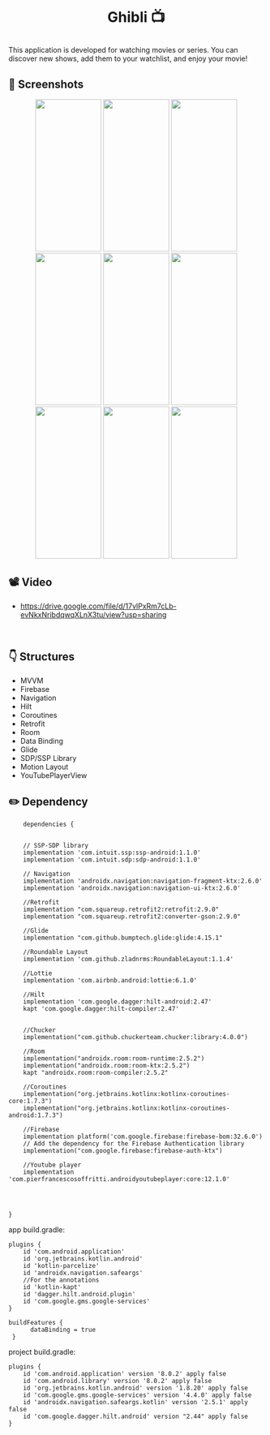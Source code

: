 # <p align="center"> Ghibli  📺 </p>


This application is developed for watching movies or series. You can discover new shows, add them to your watchlist, and enjoy your movie!

<!-- Screenshots -->
## 📸 Screenshots
<p align="center">
  <img src="https://github.com/selincengiz41/ghibli/assets/60012262/0229c3b4-a4b4-41a5-beba-fba473e8b5d5" width="130" height="300"/>
  <img src="https://github.com/selincengiz41/ghibli/assets/60012262/b3d1392d-4cbe-4260-ac46-f36a2b9d2eab" width="130" height="300"/>
  <img src="https://github.com/selincengiz41/ghibli/assets/60012262/bc4274e0-1b56-4698-bd63-184c3a0c80c6" width="130" height="300"/>
  <img src="https://github.com/selincengiz41/ghibli/assets/60012262/50d29bdd-796b-4adc-adcf-a105d535c9bc" width="130" height="300"/>
  <img src="https://github.com/selincengiz41/ghibli/assets/60012262/3a1285cd-9a6f-4a04-b34d-bc7838f46fb9" width="130" height="300"/> 
  <img src="https://github.com/selincengiz41/ghibli/assets/60012262/226c44c7-b949-44a9-8962-c7dcd4763a03" width="130" height="300"/>
  <img src="https://github.com/selincengiz41/ghibli/assets/60012262/e622fab5-76b3-4f3a-831f-fe9e0a092f37" width="130" height="300"/> 
  <img src="https://github.com/selincengiz41/ghibli/assets/60012262/9aa33e25-e939-43e0-8a57-0d36faae9315" width="130" height="300"/>
  <img src="https://github.com/selincengiz41/ghibli/assets/60012262/52d08348-f639-4c95-b528-a6f705fae775" width="130" height="300"/>
 
</p>


## 📽 Video 

- https://drive.google.com/file/d/17vlPxRm7cLb-evNkxNribdqwqXLnX3tu/view?usp=sharing

<br>

## :point_down: Structures 
- MVVM
- Firebase 
- Navigation
- Hilt
- Coroutines
- Retrofit
- Room 
- Data Binding 
- Glide
- SDP/SSP Library
- Motion Layout
- YouTubePlayerView


## :pencil2: Dependency
```
    dependencies {

 
    // SSP-SDP library
    implementation 'com.intuit.ssp:ssp-android:1.1.0'
    implementation 'com.intuit.sdp:sdp-android:1.1.0'

    // Navigation
    implementation 'androidx.navigation:navigation-fragment-ktx:2.6.0'
    implementation 'androidx.navigation:navigation-ui-ktx:2.6.0'

    //Retrofit
    implementation "com.squareup.retrofit2:retrofit:2.9.0"
    implementation "com.squareup.retrofit2:converter-gson:2.9.0"

    //Glide
    implementation "com.github.bumptech.glide:glide:4.15.1"

    //Roundable Layout
    implementation 'com.github.zladnrms:RoundableLayout:1.1.4'

    //Lottie
    implementation 'com.airbnb.android:lottie:6.1.0'

    //Hilt
    implementation 'com.google.dagger:hilt-android:2.47'
    kapt 'com.google.dagger:hilt-compiler:2.47'


    //Chucker
    implementation("com.github.chuckerteam.chucker:library:4.0.0")

    //Room
    implementation("androidx.room:room-runtime:2.5.2")
    implementation("androidx.room:room-ktx:2.5.2")
    kapt "androidx.room:room-compiler:2.5.2"

    //Coroutines
    implementation("org.jetbrains.kotlinx:kotlinx-coroutines-core:1.7.3")
    implementation("org.jetbrains.kotlinx:kotlinx-coroutines-android:1.7.3")

    //Firebase
    implementation platform('com.google.firebase:firebase-bom:32.6.0')
    // Add the dependency for the Firebase Authentication library
    implementation("com.google.firebase:firebase-auth-ktx")

    //Youtube player
    implementation 'com.pierfrancescosoffritti.androidyoutubeplayer:core:12.1.0'




}
```

app build.gradle:

```
plugins {
    id 'com.android.application'
    id 'org.jetbrains.kotlin.android'
    id 'kotlin-parcelize'
    id 'androidx.navigation.safeargs'
    //For the annotations
    id 'kotlin-kapt'
    id 'dagger.hilt.android.plugin'
    id 'com.google.gms.google-services'
}

buildFeatures {
      dataBinding = true
 }
```
project build.gradle:

```
plugins {
    id 'com.android.application' version '8.0.2' apply false
    id 'com.android.library' version '8.0.2' apply false
    id 'org.jetbrains.kotlin.android' version '1.8.20' apply false
    id 'com.google.gms.google-services' version '4.4.0' apply false
    id 'androidx.navigation.safeargs.kotlin' version '2.5.1' apply false
    id 'com.google.dagger.hilt.android' version "2.44" apply false
}
```
